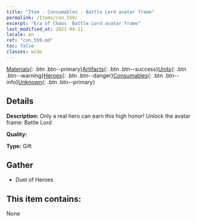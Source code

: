```yaml
---
title: "Item - Consumables - Battle Lord avatar frame"
permalink: /Items/con_559/
excerpt: "Era of Chaos  Battle Lord avatar frame"
last_modified_at: 2021-04-11
locale: en
ref: "con_559.md"
toc: false
classes: wide
---
```

 [Materials](/Items/){: .btn .btn--primary}[Artifacts](/Items/Artifacts/){: .btn .btn--success}[Units](/Items/Units/){: .btn .btn--warning}[Heroes](/Items/Heroes/){: .btn .btn--danger}[Consumables](/Items/Consumables/){: .btn .btn--info}[Unknown](/Items/Unknown/){: .btn .btn--primary}

## Details
 **Description:** Only a real hero can earn this high honor! Unlock the avatar frame: Battle Lord

 **Quality:** 

 **Type:** Gift

## Gather

*    Duel of Heroes 

## This item contains:

  None

